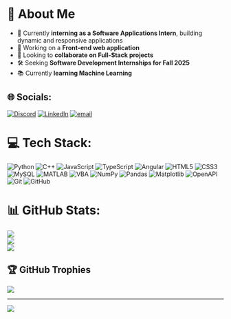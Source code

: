 # 💫 About Me  
- 🚀 Currently **interning as a Software Applications Intern**, building dynamic and responsive applications  
- 🎨 Working on a **Front-end web application**  
- 🤝 Looking to **collaborate on Full-Stack projects**  
- 🛠 Seeking **Software Development Internships for Fall 2025**  
- 📚 Currently **learning Machine Learning**  

## 🌐 Socials:
[![Discord](https://img.shields.io/badge/Discord-%237289DA.svg?logo=discord&logoColor=white)](https://discord.gg/https://discord.com/channels/@trackwizard) [![LinkedIn](https://img.shields.io/badge/LinkedIn-%230077B5.svg?logo=linkedin&logoColor=white)](https://linkedin.com/in/https://www.linkedin.com/in/narein/) [![email](https://img.shields.io/badge/Email-D14836?logo=gmail&logoColor=white)](mailto:boddapnn@mail.uc.edu) 

# 💻 Tech Stack:
![Python](https://img.shields.io/badge/python-%233776AB.svg?style=for-the-badge&logo=python&logoColor=white) ![C++](https://img.shields.io/badge/c++-%2300599C.svg?style=for-the-badge&logo=c%2B%2B&logoColor=white) ![JavaScript](https://img.shields.io/badge/javascript-%23323330.svg?style=for-the-badge&logo=javascript&logoColor=%23F7DF1E) ![TypeScript](https://img.shields.io/badge/typescript-%23007ACC.svg?style=for-the-badge&logo=typescript&logoColor=white) ![Angular](https://img.shields.io/badge/angular-%23E23237.svg?style=for-the-badge&logo=angular&logoColor=white) ![HTML5](https://img.shields.io/badge/html5-%23E34F26.svg?style=for-the-badge&logo=html5&logoColor=white) ![CSS3](https://img.shields.io/badge/css3-%231572B6.svg?style=for-the-badge&logo=css3&logoColor=white) ![MySQL](https://img.shields.io/badge/mysql-%2300f.svg?style=for-the-badge&logo=mysql&logoColor=white) ![MATLAB](https://img.shields.io/badge/matlab-%23E16737.svg?style=for-the-badge&logo=mathworks&logoColor=white) ![VBA](https://img.shields.io/badge/VBA-%230077B5.svg?style=for-the-badge&logo=microsoft-excel) ![NumPy](https://img.shields.io/badge/numpy-%23013243.svg?style=for-the-badge&logo=numpy&logoColor=white) ![Pandas](https://img.shields.io/badge/pandas-%23150458.svg?style=for-the-badge&logo=pandas&logoColor=white) ![Matplotlib](https://img.shields.io/badge/matplotlib-%23ffffff.svg?style=for-the-badge&logo=Matplotlib&logoColor=black) ![OpenAPI](https://img.shields.io/badge/openapi-%23000000.svg?style=for-the-badge&logo=openapiinitiative&logoColor=white) ![Git](https://img.shields.io/badge/git-%23F05033.svg?style=for-the-badge&logo=git&logoColor=white) ![GitHub](https://img.shields.io/badge/github-%23121011.svg?style=for-the-badge&logo=github&logoColor=white)  

# 📊 GitHub Stats:
![](https://github-readme-stats.vercel.app/api?username=NareinBod&theme=tokyonight&hide_border=false&include_all_commits=true&count_private=false)<br/>
![](https://nirzak-streak-stats.vercel.app/?user=NareinBod&theme=tokyonight&hide_border=false)<br/>
![](https://github-readme-stats.vercel.app/api/top-langs/?username=NareinBod&theme=tokyonight&hide_border=false&include_all_commits=true&count_private=false&layout=compact)

## 🏆 GitHub Trophies
![](https://github-profile-trophy.vercel.app/?username=NareinBod&theme=transparent&no-frame=false&no-bg=false&margin-w=4)

---
[![](https://visitcount.itsvg.in/api?id=NareinBod&icon=0&color=0)](https://visitcount.itsvg.in)

<!-- Proudly created with GPRM ( https://gprm.itsvg.in ) -->
